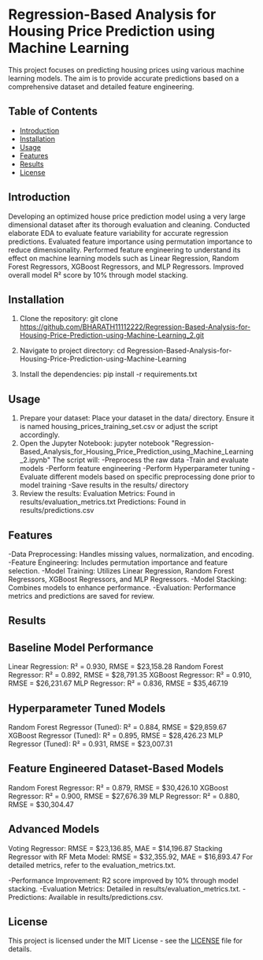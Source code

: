 # Regression-Based Analysis for Housing Price Prediction using Machine Learning

This project focuses on predicting housing prices using various machine learning models. The aim is to provide accurate predictions based on a comprehensive dataset and detailed feature engineering.

## Table of Contents
- [Introduction](#introduction)
- [Installation](#installation)
- [Usage](#usage)
- [Features](#features)
- [Results](#results)
- [License](#license)

## Introduction

   Developing an optimized house price prediction model using a very large dimensional dataset after its thorough evaluation and cleaning. Conducted elaborate EDA to evaluate feature variability for accurate 
   regression predictions. Evaluated feature importance using permutation importance to reduce dimensionality. Performed feature engineering to understand its effect on machine learning models such as Linear 
   Regression, Random Forest Regressors, XGBoost Regressors, and MLP Regressors. Improved overall model R² score by 10% through model stacking.

## Installation

1. Clone the repository:
   git clone https://github.com/BHARATH11112222/Regression-Based-Analysis-for-Housing-Price-Prediction-using-Machine-Learning_2.git

2. Navigate to project directory:
   cd Regression-Based-Analysis-for-Housing-Price-Prediction-using-Machine-Learning
   
4. Install the dependencies:
   pip install -r requirements.txt


## Usage

1. Prepare your dataset: Place your dataset in the data/ directory. Ensure it is named housing_prices_training_set.csv or adjust the script accordingly.
2. Open the Jupyter Notebook:
   jupyter notebook "Regression-Based_Analysis_for_Housing_Price_Prediction_using_Machine_Learning_2.ipynb"
   The script will:
   -Preprocess the raw data
   -Train and evaluate models
   -Perform feature engineering
   -Perform Hyperparameter tuning
   -Evaluate different models based on specific preprocessing done prior to model training
   -Save results in the results/ directory
4. Review the results:
   Evaluation Metrics: Found in results/evaluation_metrics.txt
   Predictions: Found in results/predictions.csv


## Features
   -Data Preprocessing: Handles missing values, normalization, and encoding.
   -Feature Engineering: Includes permutation importance and feature selection.
   -Model Training: Utilizes Linear Regression, Random Forest Regressors, XGBoost Regressors, and MLP Regressors.
   -Model Stacking: Combines models to enhance performance.
   -Evaluation: Performance metrics and predictions are saved for review.


## Results
   Baseline Model Performance
   -------------------------------
   Linear Regression: R² = 0.930, RMSE = $23,158.28
   Random Forest Regressor: R² = 0.892, RMSE = $28,791.35
   XGBoost Regressor: R² = 0.910, RMSE = $26,231.67
   MLP Regressor: R² = 0.836, RMSE = $35,467.19
   
   Hyperparameter Tuned Models
   --------------------------------
   Random Forest Regressor (Tuned): R² = 0.884, RMSE = $29,859.67
   XGBoost Regressor (Tuned): R² = 0.895, RMSE = $28,426.23
   MLP Regressor (Tuned): R² = 0.931, RMSE = $23,007.31
   
   Feature Engineered Dataset-Based Models
   ----------------------------------------   
   Random Forest Regressor: R² = 0.879, RMSE = $30,426.10
   XGBoost Regressor: R² = 0.900, RMSE = $27,676.39
   MLP Regressor: R² = 0.880, RMSE = $30,304.47
   
   Advanced Models
   ------------------------------------------
   Voting Regressor: RMSE = $23,136.85, MAE = $14,196.87
   Stacking Regressor with RF Meta Model: RMSE = $32,355.92, MAE = $16,893.47
   For detailed metrics, refer to the evaluation_metrics.txt.
   
   -Performance Improvement: R2 score improved by 10% through model stacking.
   -Evaluation Metrics: Detailed in results/evaluation_metrics.txt.
   -Predictions: Available in results/predictions.csv.


## License

   This project is licensed under the MIT License - see the [LICENSE](LICENSE) file for details.

